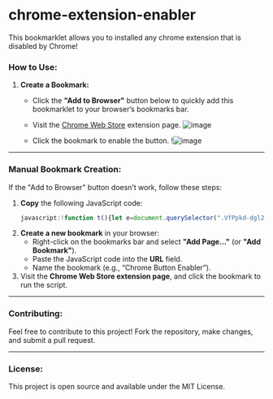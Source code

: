 # chrome-extension-enabler
This bookmarklet allows you to installed any chrome extension that is disabled by Chrome!

### How to Use:

1. **Create a Bookmark:**
   - Click the **"Add to Browser"** button below to quickly add this bookmarklet to your browser’s bookmarks bar.
   - Visit the [Chrome Web Store](https://chromewebstore.google.com/detail/ublock-origin/cjpalhdlnbpafiamejdnhcphjbkeiagm) extension page.
     ![image](https://github.com/user-attachments/assets/c3056281-492e-4893-87cd-eae70bb7b3b0)


   - Click the bookmark to enable the button.
   !![image](https://github.com/user-attachments/assets/eef8e697-b414-4dde-9ba8-da3525d09ccb)


---

### Manual Bookmark Creation:
If the "Add to Browser" button doesn’t work, follow these steps:

1. **Copy** the following JavaScript code:
    ```javascript
    javascript:!function t(){let e=document.querySelector(".VfPpkd-dgl2Hf-ppHlrf-sM5MNb button[disabled]");e?(e.removeAttribute("disabled"),e.setAttribute("enabled",""),console.log("Enabled!")):console.log("Failed!")}();
    ```
2. **Create a new bookmark** in your browser:
    - Right-click on the bookmarks bar and select **"Add Page..."** (or **"Add Bookmark"**).
    - Paste the JavaScript code into the **URL** field.
    - Name the bookmark (e.g., “Chrome Button Enabler”).
3. Visit the **Chrome Web Store extension page**, and click the bookmark to run the script.

---

### Contributing:
Feel free to contribute to this project! Fork the repository, make changes, and submit a pull request.

---

### License:
This project is open source and available under the MIT License.
